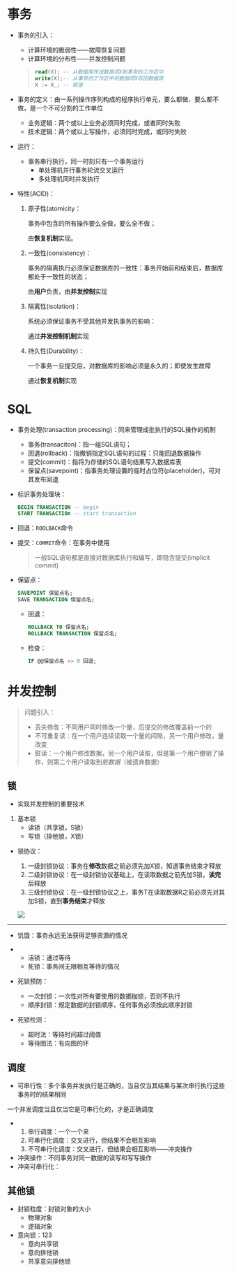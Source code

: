 # 事务

+ 事务的引入：

  + 计算环境的脆弱性——故障恢复问题
  + 计算环境的分布性——并发控制问题

  > ```sql
  > read(X); -- 从数据库传送数据项X到事务的工作区中
  > write(X);-- 从事务的工作区中将数据项X写回数据库
  > X := X_; -- 赋值
  > ```

+ 事务的定义：由一系列操作序列构成的程序执行单元，要么都做、要么都不做，是一个不可分割的工作单位

  + 业务逻辑：两个或以上业务必须同时完成，或者同时失败
  + 技术逻辑：两个或以上写操作，必须同时完成，或同时失败

+ 运行：

  + 事务串行执行，同一时刻只有一个事务运行
    + 单处理机并行事务轮流交叉运行
    + 多处理机同时并发执行

+ 特性(ACID)：

  1. 原子性(atomicity：

     事务中包含的所有操作要么全做，要么全不做；

     由**恢复机制**实现。

  2. 一致性(consistency)：

     事务的隔离执行必须保证数据库的一致性：事务开始前和结束后，数据库都处于一致性的状态；

     由**用户**负责，由**并发控制**实现

  3. 隔离性(isolation)：

     系统必须保证事务不受其他并发执事务的影响：

     通过**并发控制机制**实现

  4. 持久性(Durability)：

     一个事务一旦提交后，对数据库的影响必须是永久的；即使发生故障

     通过**恢复机制**实现

# SQL

+ 事务处理(transaction processing)：同来管理成批执行的SQL操作的机制
  + 事务(transaciton)：指一组SQL语句；
  + 回退(rollback)：指撤销指定SQL语句的过程：只能回退数据操作
  + 提交(commit)：指将为存储的SQL语句结果写入数据库表
  + 保留点(savepoint)：指事务处理设置的临时占位符(placeholder)，可对其发布回退

+ 标识事务处理块：

  ```sql
  BEGIN TRANSACTION -- begin
  START TRANSACTIOn -- start transaction
  ```

+ 回退：`ROOLBACK`命令

+ 提交：`COMMIT`命令：在事务中使用

  > 一般SQL语句都是直接对数据库执行和编写，即隐含提交(implicit commit)

+ 保留点：

  ```sql
  SAVEPOINT 保留点名;
  SAVE TRANSACTION 保留点名;
  ```

  + 回退：

    ```sql
    ROLLBACK TO 保留点名;
    ROLLBACK TRANSACTION 保留点名;
    ```

  + 检查：

    ```sql
    IF @@保留点名 <> 0 回退;
    ```

# 并发控制

> 问题引入：
>
> + 丢失修改：不同用户同时修改一个量，后提交的修改覆盖前一个的
> + 不可重复读：在一个用户连续读取一个量的间隙，另一个用户修改，量改变
> + 脏读：一个用户修改数据，另一个用户读取，但是第一个用户撤销了操作，则第二个用户读取到*脏数据*（被遗弃数据）

## 锁

+ 实现并发控制的重要技术

1. 基本锁
   + 读锁（共享锁，S锁）
   + 写锁（排他锁，X锁）

+ 锁协议：

  1. 一级封锁协议：事务在**修改**数据之前必须先加X锁，知道事务结束才释放
  2. 二级封锁协议：在一级封锁协议基础上，在读取数据之前先加S锁，**读完**后释放
  3. 三级封锁协议：在一级封锁协议之上，事务T在读取数据R之前必须先对其加S锁，直到**事务结束**才释放

  ![](https://cdn.jsdelivr.net/gh/zweix123/CS-notes-img@master/Database-System/封锁协议效果.png)

------

+ 饥饿：事务永远无法获得足够资源的情况
+ + 活锁：通过等待
  + 死锁：事务间无限相互等待的情况

+ 死锁预防：
  + 一次封锁：一次性对所有要使用的数据枷锁，否则不执行
  + 顺序封锁：规定数据的封锁顺序，任何事务必须按此顺序封锁
+ 死锁检测：
  + 超时法：等待时间超过阈值
  + 等待图法：有向图的环

## 调度

+ 可串行性：多个事务并发执行是正确的，当且仅当其结果与某次串行执行这些事务时的结果相同

一个并发调度当且仅当它是可串行化的，才是正确调度

+ 1. 串行调度：一个一个来
  2. 可串行化调度：交叉进行，但结果不会相互影响
  3. 不可串行化调度：交叉进行，但结果会相互影响——冲突操作
+ 冲突操作：不同事务对同一数据的读写和写写操作
+ 冲突可串行化：

## 其他锁

+ 封锁粒度：封锁对象的大小
  + 物理对象
  + 逻辑对象
+ 意向锁：123
  + 意向共享锁
  + 意向排他锁
  + 共享意向排他锁
